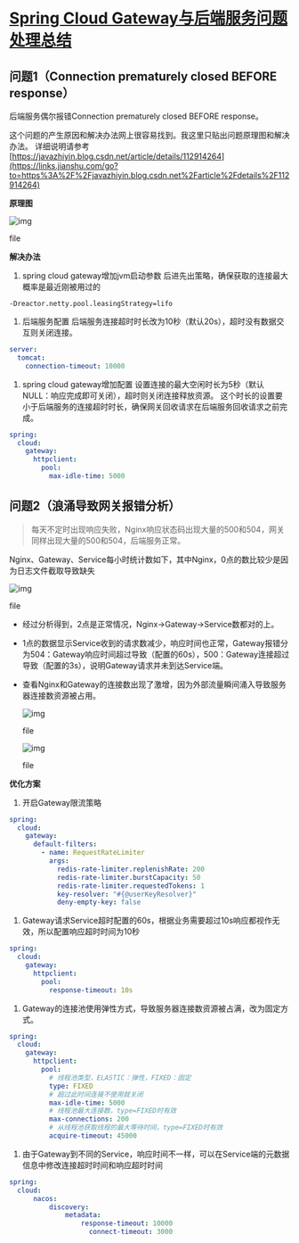 

# [Spring Cloud Gateway与后端服务问题处理总结](https://www.jianshu.com/p/ee180c78f999)

## 问题1（Connection prematurely closed BEFORE response）

后端服务偶尔报错Connection prematurely closed BEFORE response。

这个问题的产生原因和解决办法网上很容易找到。我这里只贴出问题原理图和解决办法。
 详细说明请参考[https://javazhiyin.blog.csdn.net/article/details/112914264](https://links.jianshu.com/go?to=https%3A%2F%2Fjavazhiyin.blog.csdn.net%2Farticle%2Fdetails%2F112914264)

**原理图**

![img](https:////upload-images.jianshu.io/upload_images/7908692-747f6e7c3976e39c.png?imageMogr2/auto-orient/strip|imageView2/2/w/1200/format/webp)

file



**解决办法**

1. spring cloud gateway增加jvm启动参数
    后进先出策略，确保获取的连接最大概率是最近刚被用过的



```shell
-Dreactor.netty.pool.leasingStrategy=lifo
```

1. 后端服务配置
    后端服务连接超时时长改为10秒（默认20s），超时没有数据交互则关闭连接。



```yaml
server:
  tomcat:
    connection-timeout: 10000
```

1. spring cloud gateway增加配置
    设置连接的最大空闲时长为5秒（默认NULL：响应完成即可关闭），超时则关闭连接释放资源。
    这个时长的设置要小于后端服务的连接超时时长，确保网关回收请求在后端服务回收请求之前完成。



```yaml
spring:
  cloud:
    gateway:
      httpclient:
        pool:
          max-idle-time: 5000
```

## 问题2（浪涌导致网关报错分析）

> 每天不定时出现响应失败，Nginx响应状态码出现大量的500和504，网关同样出现大量的500和504，后端服务正常。

Nginx、Gateway、Service每小时统计数如下，其中Nginx，0点的数比较少是因为日志文件截取导致缺失



![img](https:////upload-images.jianshu.io/upload_images/7908692-a6d348070989a49d.png?imageMogr2/auto-orient/strip|imageView2/2/w/620/format/webp)

file

- 经过分析得到，2点是正常情况，Nginx->Gateway->Service数都对的上。

- 1点的数据显示Service收到的请求数减少，响应时间也正常，Gateway报错分为504：Gateway响应时间超过导致（配置的60s），500：Gateway连接超过导致（配置的3s），说明Gateway请求并未到达Service端。

- 查看Nginx和Gateway的连接数出现了激增，因为外部流量瞬间涌入导致服务器连接数资源被占用。

  ![img](https:////upload-images.jianshu.io/upload_images/7908692-1a65994ba12f9814.png?imageMogr2/auto-orient/strip|imageView2/2/w/1200/format/webp)

  file

  ![img](https:////upload-images.jianshu.io/upload_images/7908692-5dd278db287922f9.png?imageMogr2/auto-orient/strip|imageView2/2/w/1200/format/webp)

  file

**优化方案**

1. 开启Gateway限流策略



```yaml
spring:
  cloud:
    gateway:
      default-filters:
        - name: RequestRateLimiter
          args:
            redis-rate-limiter.replenishRate: 200
            redis-rate-limiter.burstCapacity: 50
            redis-rate-limiter.requestedTokens: 1
            key-resolver: "#{@userKeyResolver}"
            deny-empty-key: false
```

1. Gateway请求Service超时配置的60s，根据业务需要超过10s响应都视作无效，所以配置响应超时时间为10秒



```yaml
spring:
  cloud:
    gateway:
      httpclient:
        pool:
          response-timeout: 10s
```

1. Gateway的连接池使用弹性方式，导致服务器连接数资源被占满，改为固定方式。



```yaml
spring:
  cloud:
    gateway:
      httpclient:
        pool:
          # 线程池类型，ELASTIC：弹性，FIXED：固定
          type: FIXED
          # 超过此时间连接不使用就关闭
          max-idle-time: 5000
          # 线程池最大连接数，type=FIXED时有效
          max-connections: 200
          # 从线程池获取线程的最大等待时间，type=FIXED时有效
          acquire-timeout: 45000
```

1. 由于Gateway到不同的Service，响应时间不一样，可以在Service端的元数据信息中修改连接超时时间和响应超时时间



```yaml
spring:
  cloud:
      nacos:
          discovery:
              metadata:
                  response-timeout: 10000
                    connect-timeout: 3000
```